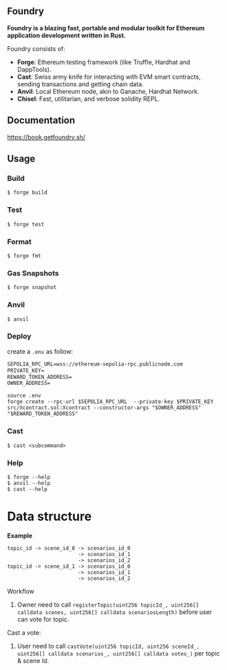 ## Foundry

**Foundry is a blazing fast, portable and modular toolkit for Ethereum application development written in Rust.**

Foundry consists of:

-   **Forge**: Ethereum testing framework (like Truffle, Hardhat and DappTools).
-   **Cast**: Swiss army knife for interacting with EVM smart contracts, sending transactions and getting chain data.
-   **Anvil**: Local Ethereum node, akin to Ganache, Hardhat Network.
-   **Chisel**: Fast, utilitarian, and verbose solidity REPL.

## Documentation

https://book.getfoundry.sh/

## Usage

### Build

```shell
$ forge build
```

### Test

```shell
$ forge test
```

### Format

```shell
$ forge fmt
```

### Gas Snapshots

```shell
$ forge snapshot
```

### Anvil

```shell
$ anvil
```

### Deploy

create a `.env` as follow:

```txt
SEPOLIA_RPC_URL=wss://ethereum-sepolia-rpc.publicnode.com
PRIVATE_KEY=
REWARD_TOKEN_ADDRESS=
OWNER_ADDRESS=
```

```shell
source .env
forge create --rpc-url $SEPOLIA_RPC_URL  --private-key $PRIVATE_KEY  src/Xcontract.sol:Xcontract --constructor-args "$OWNER_ADDRESS" "$REWARD_TOKEN_ADDRESS"
```

### Cast

```shell
$ cast <subcommand>
```

### Help

```shell
$ forge --help
$ anvil --help
$ cast --help
```

# Data structure    
**Example** 
```
topic_id -> scene_id_0 -> scenarios_id_0
                       -> scenarios_id_1
                       -> scenarios_id_2
topic_id -> scene_id_1 -> scenarios_id_0
                       -> scenarios_id_1
                       -> scenarios_id_2
```

Workflow
1. Owner need to call `registerTopic(uint256 topicId_, uint256[] calldata scenes, uint256[] calldata scenariosLength)` before user can vote for topic.

Cast a vote:
1. User need to call `castVote(uint256 topicId, uint256 sceneId_, uint256[] calldata scenarios_, uint256[] calldata votes_)` per topic & scene Id. 

